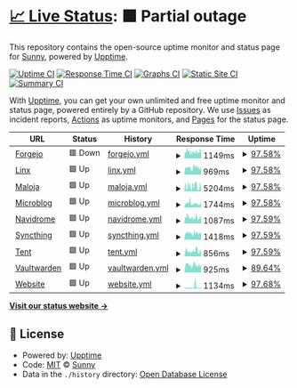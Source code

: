 # [📈 Live Status](https://upptime.sny.sh): <!--live status--> **🟧 Partial outage**

This repository contains the open-source uptime monitor and status page for [Sunny](https://sny.sh), powered by [Upptime](https://github.com/upptime/upptime).

[![Uptime CI](https://github.com/TheLastZombie/upptime/workflows/Uptime%20CI/badge.svg)](https://github.com/TheLastZombie/upptime/actions?query=workflow%3A%22Uptime+CI%22)
[![Response Time CI](https://github.com/TheLastZombie/upptime/workflows/Response%20Time%20CI/badge.svg)](https://github.com/TheLastZombie/upptime/actions?query=workflow%3A%22Response+Time+CI%22)
[![Graphs CI](https://github.com/TheLastZombie/upptime/workflows/Graphs%20CI/badge.svg)](https://github.com/TheLastZombie/upptime/actions?query=workflow%3A%22Graphs+CI%22)
[![Static Site CI](https://github.com/TheLastZombie/upptime/workflows/Static%20Site%20CI/badge.svg)](https://github.com/TheLastZombie/upptime/actions?query=workflow%3A%22Static+Site+CI%22)
[![Summary CI](https://github.com/TheLastZombie/upptime/workflows/Summary%20CI/badge.svg)](https://github.com/TheLastZombie/upptime/actions?query=workflow%3A%22Summary+CI%22)

With [Upptime](https://upptime.js.org), you can get your own unlimited and free uptime monitor and status page, powered entirely by a GitHub repository. We use [Issues](https://github.com/TheLastZombie/upptime/issues) as incident reports, [Actions](https://github.com/TheLastZombie/upptime/actions) as uptime monitors, and [Pages](https://upptime.sny.sh) for the status page.

<!--start: status pages-->
<!-- This summary is generated by Upptime (https://github.com/upptime/upptime) -->
<!-- Do not edit this manually, your changes will be overwritten -->
<!-- prettier-ignore -->
| URL | Status | History | Response Time | Uptime |
| --- | ------ | ------- | ------------- | ------ |
| <img alt="" src="https://icons.duckduckgo.com/ip3/forgejo.sny.sh.ico" height="13"> [Forgejo](https://forgejo.sny.sh) | 🟥 Down | [forgejo.yml](https://github.com/TheLastZombie/upptime/commits/HEAD/history/forgejo.yml) | <details><summary><img alt="Response time graph" src="./graphs/forgejo/response-time-week.png" height="20"> 1149ms</summary><br><a href="https://upptime.sny.sh/history/forgejo"><img alt="Response time 1255" src="https://img.shields.io/endpoint?url=https%3A%2F%2Fraw.githubusercontent.com%2FTheLastZombie%2Fupptime%2FHEAD%2Fapi%2Fforgejo%2Fresponse-time.json"></a><br><a href="https://upptime.sny.sh/history/forgejo"><img alt="24-hour response time 1231" src="https://img.shields.io/endpoint?url=https%3A%2F%2Fraw.githubusercontent.com%2FTheLastZombie%2Fupptime%2FHEAD%2Fapi%2Fforgejo%2Fresponse-time-day.json"></a><br><a href="https://upptime.sny.sh/history/forgejo"><img alt="7-day response time 1149" src="https://img.shields.io/endpoint?url=https%3A%2F%2Fraw.githubusercontent.com%2FTheLastZombie%2Fupptime%2FHEAD%2Fapi%2Fforgejo%2Fresponse-time-week.json"></a><br><a href="https://upptime.sny.sh/history/forgejo"><img alt="30-day response time 1279" src="https://img.shields.io/endpoint?url=https%3A%2F%2Fraw.githubusercontent.com%2FTheLastZombie%2Fupptime%2FHEAD%2Fapi%2Fforgejo%2Fresponse-time-month.json"></a><br><a href="https://upptime.sny.sh/history/forgejo"><img alt="1-year response time 1255" src="https://img.shields.io/endpoint?url=https%3A%2F%2Fraw.githubusercontent.com%2FTheLastZombie%2Fupptime%2FHEAD%2Fapi%2Fforgejo%2Fresponse-time-year.json"></a></details> | <details><summary><a href="https://upptime.sny.sh/history/forgejo">97.58%</a></summary><a href="https://upptime.sny.sh/history/forgejo"><img alt="All-time uptime 97.93%" src="https://img.shields.io/endpoint?url=https%3A%2F%2Fraw.githubusercontent.com%2FTheLastZombie%2Fupptime%2FHEAD%2Fapi%2Fforgejo%2Fuptime.json"></a><br><a href="https://upptime.sny.sh/history/forgejo"><img alt="24-hour uptime 98.00%" src="https://img.shields.io/endpoint?url=https%3A%2F%2Fraw.githubusercontent.com%2FTheLastZombie%2Fupptime%2FHEAD%2Fapi%2Fforgejo%2Fuptime-day.json"></a><br><a href="https://upptime.sny.sh/history/forgejo"><img alt="7-day uptime 97.58%" src="https://img.shields.io/endpoint?url=https%3A%2F%2Fraw.githubusercontent.com%2FTheLastZombie%2Fupptime%2FHEAD%2Fapi%2Fforgejo%2Fuptime-week.json"></a><br><a href="https://upptime.sny.sh/history/forgejo"><img alt="30-day uptime 97.77%" src="https://img.shields.io/endpoint?url=https%3A%2F%2Fraw.githubusercontent.com%2FTheLastZombie%2Fupptime%2FHEAD%2Fapi%2Fforgejo%2Fuptime-month.json"></a><br><a href="https://upptime.sny.sh/history/forgejo"><img alt="1-year uptime 97.93%" src="https://img.shields.io/endpoint?url=https%3A%2F%2Fraw.githubusercontent.com%2FTheLastZombie%2Fupptime%2FHEAD%2Fapi%2Fforgejo%2Fuptime-year.json"></a></details>
| <img alt="" src="https://icons.duckduckgo.com/ip3/linx.sny.sh.ico" height="13"> [Linx](https://linx.sny.sh) | 🟩 Up | [linx.yml](https://github.com/TheLastZombie/upptime/commits/HEAD/history/linx.yml) | <details><summary><img alt="Response time graph" src="./graphs/linx/response-time-week.png" height="20"> 969ms</summary><br><a href="https://upptime.sny.sh/history/linx"><img alt="Response time 1069" src="https://img.shields.io/endpoint?url=https%3A%2F%2Fraw.githubusercontent.com%2FTheLastZombie%2Fupptime%2FHEAD%2Fapi%2Flinx%2Fresponse-time.json"></a><br><a href="https://upptime.sny.sh/history/linx"><img alt="24-hour response time 804" src="https://img.shields.io/endpoint?url=https%3A%2F%2Fraw.githubusercontent.com%2FTheLastZombie%2Fupptime%2FHEAD%2Fapi%2Flinx%2Fresponse-time-day.json"></a><br><a href="https://upptime.sny.sh/history/linx"><img alt="7-day response time 969" src="https://img.shields.io/endpoint?url=https%3A%2F%2Fraw.githubusercontent.com%2FTheLastZombie%2Fupptime%2FHEAD%2Fapi%2Flinx%2Fresponse-time-week.json"></a><br><a href="https://upptime.sny.sh/history/linx"><img alt="30-day response time 1087" src="https://img.shields.io/endpoint?url=https%3A%2F%2Fraw.githubusercontent.com%2FTheLastZombie%2Fupptime%2FHEAD%2Fapi%2Flinx%2Fresponse-time-month.json"></a><br><a href="https://upptime.sny.sh/history/linx"><img alt="1-year response time 1069" src="https://img.shields.io/endpoint?url=https%3A%2F%2Fraw.githubusercontent.com%2FTheLastZombie%2Fupptime%2FHEAD%2Fapi%2Flinx%2Fresponse-time-year.json"></a></details> | <details><summary><a href="https://upptime.sny.sh/history/linx">97.58%</a></summary><a href="https://upptime.sny.sh/history/linx"><img alt="All-time uptime 97.93%" src="https://img.shields.io/endpoint?url=https%3A%2F%2Fraw.githubusercontent.com%2FTheLastZombie%2Fupptime%2FHEAD%2Fapi%2Flinx%2Fuptime.json"></a><br><a href="https://upptime.sny.sh/history/linx"><img alt="24-hour uptime 98.00%" src="https://img.shields.io/endpoint?url=https%3A%2F%2Fraw.githubusercontent.com%2FTheLastZombie%2Fupptime%2FHEAD%2Fapi%2Flinx%2Fuptime-day.json"></a><br><a href="https://upptime.sny.sh/history/linx"><img alt="7-day uptime 97.58%" src="https://img.shields.io/endpoint?url=https%3A%2F%2Fraw.githubusercontent.com%2FTheLastZombie%2Fupptime%2FHEAD%2Fapi%2Flinx%2Fuptime-week.json"></a><br><a href="https://upptime.sny.sh/history/linx"><img alt="30-day uptime 97.77%" src="https://img.shields.io/endpoint?url=https%3A%2F%2Fraw.githubusercontent.com%2FTheLastZombie%2Fupptime%2FHEAD%2Fapi%2Flinx%2Fuptime-month.json"></a><br><a href="https://upptime.sny.sh/history/linx"><img alt="1-year uptime 97.93%" src="https://img.shields.io/endpoint?url=https%3A%2F%2Fraw.githubusercontent.com%2FTheLastZombie%2Fupptime%2FHEAD%2Fapi%2Flinx%2Fuptime-year.json"></a></details>
| <img alt="" src="https://icons.duckduckgo.com/ip3/maloja.sny.sh.ico" height="13"> [Maloja](https://maloja.sny.sh) | 🟩 Up | [maloja.yml](https://github.com/TheLastZombie/upptime/commits/HEAD/history/maloja.yml) | <details><summary><img alt="Response time graph" src="./graphs/maloja/response-time-week.png" height="20"> 5204ms</summary><br><a href="https://upptime.sny.sh/history/maloja"><img alt="Response time 4923" src="https://img.shields.io/endpoint?url=https%3A%2F%2Fraw.githubusercontent.com%2FTheLastZombie%2Fupptime%2FHEAD%2Fapi%2Fmaloja%2Fresponse-time.json"></a><br><a href="https://upptime.sny.sh/history/maloja"><img alt="24-hour response time 5255" src="https://img.shields.io/endpoint?url=https%3A%2F%2Fraw.githubusercontent.com%2FTheLastZombie%2Fupptime%2FHEAD%2Fapi%2Fmaloja%2Fresponse-time-day.json"></a><br><a href="https://upptime.sny.sh/history/maloja"><img alt="7-day response time 5204" src="https://img.shields.io/endpoint?url=https%3A%2F%2Fraw.githubusercontent.com%2FTheLastZombie%2Fupptime%2FHEAD%2Fapi%2Fmaloja%2Fresponse-time-week.json"></a><br><a href="https://upptime.sny.sh/history/maloja"><img alt="30-day response time 5053" src="https://img.shields.io/endpoint?url=https%3A%2F%2Fraw.githubusercontent.com%2FTheLastZombie%2Fupptime%2FHEAD%2Fapi%2Fmaloja%2Fresponse-time-month.json"></a><br><a href="https://upptime.sny.sh/history/maloja"><img alt="1-year response time 4923" src="https://img.shields.io/endpoint?url=https%3A%2F%2Fraw.githubusercontent.com%2FTheLastZombie%2Fupptime%2FHEAD%2Fapi%2Fmaloja%2Fresponse-time-year.json"></a></details> | <details><summary><a href="https://upptime.sny.sh/history/maloja">97.58%</a></summary><a href="https://upptime.sny.sh/history/maloja"><img alt="All-time uptime 97.86%" src="https://img.shields.io/endpoint?url=https%3A%2F%2Fraw.githubusercontent.com%2FTheLastZombie%2Fupptime%2FHEAD%2Fapi%2Fmaloja%2Fuptime.json"></a><br><a href="https://upptime.sny.sh/history/maloja"><img alt="24-hour uptime 97.98%" src="https://img.shields.io/endpoint?url=https%3A%2F%2Fraw.githubusercontent.com%2FTheLastZombie%2Fupptime%2FHEAD%2Fapi%2Fmaloja%2Fuptime-day.json"></a><br><a href="https://upptime.sny.sh/history/maloja"><img alt="7-day uptime 97.58%" src="https://img.shields.io/endpoint?url=https%3A%2F%2Fraw.githubusercontent.com%2FTheLastZombie%2Fupptime%2FHEAD%2Fapi%2Fmaloja%2Fuptime-week.json"></a><br><a href="https://upptime.sny.sh/history/maloja"><img alt="30-day uptime 97.70%" src="https://img.shields.io/endpoint?url=https%3A%2F%2Fraw.githubusercontent.com%2FTheLastZombie%2Fupptime%2FHEAD%2Fapi%2Fmaloja%2Fuptime-month.json"></a><br><a href="https://upptime.sny.sh/history/maloja"><img alt="1-year uptime 97.86%" src="https://img.shields.io/endpoint?url=https%3A%2F%2Fraw.githubusercontent.com%2FTheLastZombie%2Fupptime%2FHEAD%2Fapi%2Fmaloja%2Fuptime-year.json"></a></details>
| <img alt="" src="https://icons.duckduckgo.com/ip3/microblog.sny.sh.ico" height="13"> [Microblog](https://microblog.sny.sh) | 🟩 Up | [microblog.yml](https://github.com/TheLastZombie/upptime/commits/HEAD/history/microblog.yml) | <details><summary><img alt="Response time graph" src="./graphs/microblog/response-time-week.png" height="20"> 1744ms</summary><br><a href="https://upptime.sny.sh/history/microblog"><img alt="Response time 1983" src="https://img.shields.io/endpoint?url=https%3A%2F%2Fraw.githubusercontent.com%2FTheLastZombie%2Fupptime%2FHEAD%2Fapi%2Fmicroblog%2Fresponse-time.json"></a><br><a href="https://upptime.sny.sh/history/microblog"><img alt="24-hour response time 1618" src="https://img.shields.io/endpoint?url=https%3A%2F%2Fraw.githubusercontent.com%2FTheLastZombie%2Fupptime%2FHEAD%2Fapi%2Fmicroblog%2Fresponse-time-day.json"></a><br><a href="https://upptime.sny.sh/history/microblog"><img alt="7-day response time 1744" src="https://img.shields.io/endpoint?url=https%3A%2F%2Fraw.githubusercontent.com%2FTheLastZombie%2Fupptime%2FHEAD%2Fapi%2Fmicroblog%2Fresponse-time-week.json"></a><br><a href="https://upptime.sny.sh/history/microblog"><img alt="30-day response time 2034" src="https://img.shields.io/endpoint?url=https%3A%2F%2Fraw.githubusercontent.com%2FTheLastZombie%2Fupptime%2FHEAD%2Fapi%2Fmicroblog%2Fresponse-time-month.json"></a><br><a href="https://upptime.sny.sh/history/microblog"><img alt="1-year response time 1983" src="https://img.shields.io/endpoint?url=https%3A%2F%2Fraw.githubusercontent.com%2FTheLastZombie%2Fupptime%2FHEAD%2Fapi%2Fmicroblog%2Fresponse-time-year.json"></a></details> | <details><summary><a href="https://upptime.sny.sh/history/microblog">97.58%</a></summary><a href="https://upptime.sny.sh/history/microblog"><img alt="All-time uptime 97.94%" src="https://img.shields.io/endpoint?url=https%3A%2F%2Fraw.githubusercontent.com%2FTheLastZombie%2Fupptime%2FHEAD%2Fapi%2Fmicroblog%2Fuptime.json"></a><br><a href="https://upptime.sny.sh/history/microblog"><img alt="24-hour uptime 97.98%" src="https://img.shields.io/endpoint?url=https%3A%2F%2Fraw.githubusercontent.com%2FTheLastZombie%2Fupptime%2FHEAD%2Fapi%2Fmicroblog%2Fuptime-day.json"></a><br><a href="https://upptime.sny.sh/history/microblog"><img alt="7-day uptime 97.58%" src="https://img.shields.io/endpoint?url=https%3A%2F%2Fraw.githubusercontent.com%2FTheLastZombie%2Fupptime%2FHEAD%2Fapi%2Fmicroblog%2Fuptime-week.json"></a><br><a href="https://upptime.sny.sh/history/microblog"><img alt="30-day uptime 97.78%" src="https://img.shields.io/endpoint?url=https%3A%2F%2Fraw.githubusercontent.com%2FTheLastZombie%2Fupptime%2FHEAD%2Fapi%2Fmicroblog%2Fuptime-month.json"></a><br><a href="https://upptime.sny.sh/history/microblog"><img alt="1-year uptime 97.94%" src="https://img.shields.io/endpoint?url=https%3A%2F%2Fraw.githubusercontent.com%2FTheLastZombie%2Fupptime%2FHEAD%2Fapi%2Fmicroblog%2Fuptime-year.json"></a></details>
| <img alt="" src="https://icons.duckduckgo.com/ip3/navidrome.sny.sh.ico" height="13"> [Navidrome](https://navidrome.sny.sh) | 🟩 Up | [navidrome.yml](https://github.com/TheLastZombie/upptime/commits/HEAD/history/navidrome.yml) | <details><summary><img alt="Response time graph" src="./graphs/navidrome/response-time-week.png" height="20"> 1087ms</summary><br><a href="https://upptime.sny.sh/history/navidrome"><img alt="Response time 1161" src="https://img.shields.io/endpoint?url=https%3A%2F%2Fraw.githubusercontent.com%2FTheLastZombie%2Fupptime%2FHEAD%2Fapi%2Fnavidrome%2Fresponse-time.json"></a><br><a href="https://upptime.sny.sh/history/navidrome"><img alt="24-hour response time 1236" src="https://img.shields.io/endpoint?url=https%3A%2F%2Fraw.githubusercontent.com%2FTheLastZombie%2Fupptime%2FHEAD%2Fapi%2Fnavidrome%2Fresponse-time-day.json"></a><br><a href="https://upptime.sny.sh/history/navidrome"><img alt="7-day response time 1087" src="https://img.shields.io/endpoint?url=https%3A%2F%2Fraw.githubusercontent.com%2FTheLastZombie%2Fupptime%2FHEAD%2Fapi%2Fnavidrome%2Fresponse-time-week.json"></a><br><a href="https://upptime.sny.sh/history/navidrome"><img alt="30-day response time 1180" src="https://img.shields.io/endpoint?url=https%3A%2F%2Fraw.githubusercontent.com%2FTheLastZombie%2Fupptime%2FHEAD%2Fapi%2Fnavidrome%2Fresponse-time-month.json"></a><br><a href="https://upptime.sny.sh/history/navidrome"><img alt="1-year response time 1161" src="https://img.shields.io/endpoint?url=https%3A%2F%2Fraw.githubusercontent.com%2FTheLastZombie%2Fupptime%2FHEAD%2Fapi%2Fnavidrome%2Fresponse-time-year.json"></a></details> | <details><summary><a href="https://upptime.sny.sh/history/navidrome">97.59%</a></summary><a href="https://upptime.sny.sh/history/navidrome"><img alt="All-time uptime 97.96%" src="https://img.shields.io/endpoint?url=https%3A%2F%2Fraw.githubusercontent.com%2FTheLastZombie%2Fupptime%2FHEAD%2Fapi%2Fnavidrome%2Fuptime.json"></a><br><a href="https://upptime.sny.sh/history/navidrome"><img alt="24-hour uptime 97.98%" src="https://img.shields.io/endpoint?url=https%3A%2F%2Fraw.githubusercontent.com%2FTheLastZombie%2Fupptime%2FHEAD%2Fapi%2Fnavidrome%2Fuptime-day.json"></a><br><a href="https://upptime.sny.sh/history/navidrome"><img alt="7-day uptime 97.59%" src="https://img.shields.io/endpoint?url=https%3A%2F%2Fraw.githubusercontent.com%2FTheLastZombie%2Fupptime%2FHEAD%2Fapi%2Fnavidrome%2Fuptime-week.json"></a><br><a href="https://upptime.sny.sh/history/navidrome"><img alt="30-day uptime 97.81%" src="https://img.shields.io/endpoint?url=https%3A%2F%2Fraw.githubusercontent.com%2FTheLastZombie%2Fupptime%2FHEAD%2Fapi%2Fnavidrome%2Fuptime-month.json"></a><br><a href="https://upptime.sny.sh/history/navidrome"><img alt="1-year uptime 97.96%" src="https://img.shields.io/endpoint?url=https%3A%2F%2Fraw.githubusercontent.com%2FTheLastZombie%2Fupptime%2FHEAD%2Fapi%2Fnavidrome%2Fuptime-year.json"></a></details>
| <img alt="" src="https://icons.duckduckgo.com/ip3/syncthing.sny.sh.ico" height="13"> [Syncthing](https://syncthing.sny.sh) | 🟩 Up | [syncthing.yml](https://github.com/TheLastZombie/upptime/commits/HEAD/history/syncthing.yml) | <details><summary><img alt="Response time graph" src="./graphs/syncthing/response-time-week.png" height="20"> 1418ms</summary><br><a href="https://upptime.sny.sh/history/syncthing"><img alt="Response time 1405" src="https://img.shields.io/endpoint?url=https%3A%2F%2Fraw.githubusercontent.com%2FTheLastZombie%2Fupptime%2FHEAD%2Fapi%2Fsyncthing%2Fresponse-time.json"></a><br><a href="https://upptime.sny.sh/history/syncthing"><img alt="24-hour response time 1381" src="https://img.shields.io/endpoint?url=https%3A%2F%2Fraw.githubusercontent.com%2FTheLastZombie%2Fupptime%2FHEAD%2Fapi%2Fsyncthing%2Fresponse-time-day.json"></a><br><a href="https://upptime.sny.sh/history/syncthing"><img alt="7-day response time 1418" src="https://img.shields.io/endpoint?url=https%3A%2F%2Fraw.githubusercontent.com%2FTheLastZombie%2Fupptime%2FHEAD%2Fapi%2Fsyncthing%2Fresponse-time-week.json"></a><br><a href="https://upptime.sny.sh/history/syncthing"><img alt="30-day response time 1420" src="https://img.shields.io/endpoint?url=https%3A%2F%2Fraw.githubusercontent.com%2FTheLastZombie%2Fupptime%2FHEAD%2Fapi%2Fsyncthing%2Fresponse-time-month.json"></a><br><a href="https://upptime.sny.sh/history/syncthing"><img alt="1-year response time 1405" src="https://img.shields.io/endpoint?url=https%3A%2F%2Fraw.githubusercontent.com%2FTheLastZombie%2Fupptime%2FHEAD%2Fapi%2Fsyncthing%2Fresponse-time-year.json"></a></details> | <details><summary><a href="https://upptime.sny.sh/history/syncthing">97.59%</a></summary><a href="https://upptime.sny.sh/history/syncthing"><img alt="All-time uptime 97.97%" src="https://img.shields.io/endpoint?url=https%3A%2F%2Fraw.githubusercontent.com%2FTheLastZombie%2Fupptime%2FHEAD%2Fapi%2Fsyncthing%2Fuptime.json"></a><br><a href="https://upptime.sny.sh/history/syncthing"><img alt="24-hour uptime 97.98%" src="https://img.shields.io/endpoint?url=https%3A%2F%2Fraw.githubusercontent.com%2FTheLastZombie%2Fupptime%2FHEAD%2Fapi%2Fsyncthing%2Fuptime-day.json"></a><br><a href="https://upptime.sny.sh/history/syncthing"><img alt="7-day uptime 97.59%" src="https://img.shields.io/endpoint?url=https%3A%2F%2Fraw.githubusercontent.com%2FTheLastZombie%2Fupptime%2FHEAD%2Fapi%2Fsyncthing%2Fuptime-week.json"></a><br><a href="https://upptime.sny.sh/history/syncthing"><img alt="30-day uptime 97.81%" src="https://img.shields.io/endpoint?url=https%3A%2F%2Fraw.githubusercontent.com%2FTheLastZombie%2Fupptime%2FHEAD%2Fapi%2Fsyncthing%2Fuptime-month.json"></a><br><a href="https://upptime.sny.sh/history/syncthing"><img alt="1-year uptime 97.97%" src="https://img.shields.io/endpoint?url=https%3A%2F%2Fraw.githubusercontent.com%2FTheLastZombie%2Fupptime%2FHEAD%2Fapi%2Fsyncthing%2Fuptime-year.json"></a></details>
| <img alt="" src="https://icons.duckduckgo.com/ip3/tent.sny.sh.ico" height="13"> [Tent](https://tent.sny.sh) | 🟩 Up | [tent.yml](https://github.com/TheLastZombie/upptime/commits/HEAD/history/tent.yml) | <details><summary><img alt="Response time graph" src="./graphs/tent/response-time-week.png" height="20"> 856ms</summary><br><a href="https://upptime.sny.sh/history/tent"><img alt="Response time 962" src="https://img.shields.io/endpoint?url=https%3A%2F%2Fraw.githubusercontent.com%2FTheLastZombie%2Fupptime%2FHEAD%2Fapi%2Ftent%2Fresponse-time.json"></a><br><a href="https://upptime.sny.sh/history/tent"><img alt="24-hour response time 856" src="https://img.shields.io/endpoint?url=https%3A%2F%2Fraw.githubusercontent.com%2FTheLastZombie%2Fupptime%2FHEAD%2Fapi%2Ftent%2Fresponse-time-day.json"></a><br><a href="https://upptime.sny.sh/history/tent"><img alt="7-day response time 856" src="https://img.shields.io/endpoint?url=https%3A%2F%2Fraw.githubusercontent.com%2FTheLastZombie%2Fupptime%2FHEAD%2Fapi%2Ftent%2Fresponse-time-week.json"></a><br><a href="https://upptime.sny.sh/history/tent"><img alt="30-day response time 979" src="https://img.shields.io/endpoint?url=https%3A%2F%2Fraw.githubusercontent.com%2FTheLastZombie%2Fupptime%2FHEAD%2Fapi%2Ftent%2Fresponse-time-month.json"></a><br><a href="https://upptime.sny.sh/history/tent"><img alt="1-year response time 962" src="https://img.shields.io/endpoint?url=https%3A%2F%2Fraw.githubusercontent.com%2FTheLastZombie%2Fupptime%2FHEAD%2Fapi%2Ftent%2Fresponse-time-year.json"></a></details> | <details><summary><a href="https://upptime.sny.sh/history/tent">97.59%</a></summary><a href="https://upptime.sny.sh/history/tent"><img alt="All-time uptime 97.98%" src="https://img.shields.io/endpoint?url=https%3A%2F%2Fraw.githubusercontent.com%2FTheLastZombie%2Fupptime%2FHEAD%2Fapi%2Ftent%2Fuptime.json"></a><br><a href="https://upptime.sny.sh/history/tent"><img alt="24-hour uptime 97.97%" src="https://img.shields.io/endpoint?url=https%3A%2F%2Fraw.githubusercontent.com%2FTheLastZombie%2Fupptime%2FHEAD%2Fapi%2Ftent%2Fuptime-day.json"></a><br><a href="https://upptime.sny.sh/history/tent"><img alt="7-day uptime 97.59%" src="https://img.shields.io/endpoint?url=https%3A%2F%2Fraw.githubusercontent.com%2FTheLastZombie%2Fupptime%2FHEAD%2Fapi%2Ftent%2Fuptime-week.json"></a><br><a href="https://upptime.sny.sh/history/tent"><img alt="30-day uptime 97.83%" src="https://img.shields.io/endpoint?url=https%3A%2F%2Fraw.githubusercontent.com%2FTheLastZombie%2Fupptime%2FHEAD%2Fapi%2Ftent%2Fuptime-month.json"></a><br><a href="https://upptime.sny.sh/history/tent"><img alt="1-year uptime 97.98%" src="https://img.shields.io/endpoint?url=https%3A%2F%2Fraw.githubusercontent.com%2FTheLastZombie%2Fupptime%2FHEAD%2Fapi%2Ftent%2Fuptime-year.json"></a></details>
| <img alt="" src="https://icons.duckduckgo.com/ip3/vaultwarden.sny.sh.ico" height="13"> [Vaultwarden](https://vaultwarden.sny.sh) | 🟩 Up | [vaultwarden.yml](https://github.com/TheLastZombie/upptime/commits/HEAD/history/vaultwarden.yml) | <details><summary><img alt="Response time graph" src="./graphs/vaultwarden/response-time-week.png" height="20"> 925ms</summary><br><a href="https://upptime.sny.sh/history/vaultwarden"><img alt="Response time 862" src="https://img.shields.io/endpoint?url=https%3A%2F%2Fraw.githubusercontent.com%2FTheLastZombie%2Fupptime%2FHEAD%2Fapi%2Fvaultwarden%2Fresponse-time.json"></a><br><a href="https://upptime.sny.sh/history/vaultwarden"><img alt="24-hour response time 960" src="https://img.shields.io/endpoint?url=https%3A%2F%2Fraw.githubusercontent.com%2FTheLastZombie%2Fupptime%2FHEAD%2Fapi%2Fvaultwarden%2Fresponse-time-day.json"></a><br><a href="https://upptime.sny.sh/history/vaultwarden"><img alt="7-day response time 925" src="https://img.shields.io/endpoint?url=https%3A%2F%2Fraw.githubusercontent.com%2FTheLastZombie%2Fupptime%2FHEAD%2Fapi%2Fvaultwarden%2Fresponse-time-week.json"></a><br><a href="https://upptime.sny.sh/history/vaultwarden"><img alt="30-day response time 862" src="https://img.shields.io/endpoint?url=https%3A%2F%2Fraw.githubusercontent.com%2FTheLastZombie%2Fupptime%2FHEAD%2Fapi%2Fvaultwarden%2Fresponse-time-month.json"></a><br><a href="https://upptime.sny.sh/history/vaultwarden"><img alt="1-year response time 862" src="https://img.shields.io/endpoint?url=https%3A%2F%2Fraw.githubusercontent.com%2FTheLastZombie%2Fupptime%2FHEAD%2Fapi%2Fvaultwarden%2Fresponse-time-year.json"></a></details> | <details><summary><a href="https://upptime.sny.sh/history/vaultwarden">89.64%</a></summary><a href="https://upptime.sny.sh/history/vaultwarden"><img alt="All-time uptime 90.74%" src="https://img.shields.io/endpoint?url=https%3A%2F%2Fraw.githubusercontent.com%2FTheLastZombie%2Fupptime%2FHEAD%2Fapi%2Fvaultwarden%2Fuptime.json"></a><br><a href="https://upptime.sny.sh/history/vaultwarden"><img alt="24-hour uptime 97.97%" src="https://img.shields.io/endpoint?url=https%3A%2F%2Fraw.githubusercontent.com%2FTheLastZombie%2Fupptime%2FHEAD%2Fapi%2Fvaultwarden%2Fuptime-day.json"></a><br><a href="https://upptime.sny.sh/history/vaultwarden"><img alt="7-day uptime 89.64%" src="https://img.shields.io/endpoint?url=https%3A%2F%2Fraw.githubusercontent.com%2FTheLastZombie%2Fupptime%2FHEAD%2Fapi%2Fvaultwarden%2Fuptime-week.json"></a><br><a href="https://upptime.sny.sh/history/vaultwarden"><img alt="30-day uptime 90.74%" src="https://img.shields.io/endpoint?url=https%3A%2F%2Fraw.githubusercontent.com%2FTheLastZombie%2Fupptime%2FHEAD%2Fapi%2Fvaultwarden%2Fuptime-month.json"></a><br><a href="https://upptime.sny.sh/history/vaultwarden"><img alt="1-year uptime 90.74%" src="https://img.shields.io/endpoint?url=https%3A%2F%2Fraw.githubusercontent.com%2FTheLastZombie%2Fupptime%2FHEAD%2Fapi%2Fvaultwarden%2Fuptime-year.json"></a></details>
| <img alt="" src="https://icons.duckduckgo.com/ip3/sny.sh.ico" height="13"> [Website](https://sny.sh) | 🟩 Up | [website.yml](https://github.com/TheLastZombie/upptime/commits/HEAD/history/website.yml) | <details><summary><img alt="Response time graph" src="./graphs/website/response-time-week.png" height="20"> 1134ms</summary><br><a href="https://upptime.sny.sh/history/website"><img alt="Response time 695" src="https://img.shields.io/endpoint?url=https%3A%2F%2Fraw.githubusercontent.com%2FTheLastZombie%2Fupptime%2FHEAD%2Fapi%2Fwebsite%2Fresponse-time.json"></a><br><a href="https://upptime.sny.sh/history/website"><img alt="24-hour response time 608" src="https://img.shields.io/endpoint?url=https%3A%2F%2Fraw.githubusercontent.com%2FTheLastZombie%2Fupptime%2FHEAD%2Fapi%2Fwebsite%2Fresponse-time-day.json"></a><br><a href="https://upptime.sny.sh/history/website"><img alt="7-day response time 1134" src="https://img.shields.io/endpoint?url=https%3A%2F%2Fraw.githubusercontent.com%2FTheLastZombie%2Fupptime%2FHEAD%2Fapi%2Fwebsite%2Fresponse-time-week.json"></a><br><a href="https://upptime.sny.sh/history/website"><img alt="30-day response time 703" src="https://img.shields.io/endpoint?url=https%3A%2F%2Fraw.githubusercontent.com%2FTheLastZombie%2Fupptime%2FHEAD%2Fapi%2Fwebsite%2Fresponse-time-month.json"></a><br><a href="https://upptime.sny.sh/history/website"><img alt="1-year response time 695" src="https://img.shields.io/endpoint?url=https%3A%2F%2Fraw.githubusercontent.com%2FTheLastZombie%2Fupptime%2FHEAD%2Fapi%2Fwebsite%2Fresponse-time-year.json"></a></details> | <details><summary><a href="https://upptime.sny.sh/history/website">97.68%</a></summary><a href="https://upptime.sny.sh/history/website"><img alt="All-time uptime 98.00%" src="https://img.shields.io/endpoint?url=https%3A%2F%2Fraw.githubusercontent.com%2FTheLastZombie%2Fupptime%2FHEAD%2Fapi%2Fwebsite%2Fuptime.json"></a><br><a href="https://upptime.sny.sh/history/website"><img alt="24-hour uptime 97.97%" src="https://img.shields.io/endpoint?url=https%3A%2F%2Fraw.githubusercontent.com%2FTheLastZombie%2Fupptime%2FHEAD%2Fapi%2Fwebsite%2Fuptime-day.json"></a><br><a href="https://upptime.sny.sh/history/website"><img alt="7-day uptime 97.68%" src="https://img.shields.io/endpoint?url=https%3A%2F%2Fraw.githubusercontent.com%2FTheLastZombie%2Fupptime%2FHEAD%2Fapi%2Fwebsite%2Fuptime-week.json"></a><br><a href="https://upptime.sny.sh/history/website"><img alt="30-day uptime 97.85%" src="https://img.shields.io/endpoint?url=https%3A%2F%2Fraw.githubusercontent.com%2FTheLastZombie%2Fupptime%2FHEAD%2Fapi%2Fwebsite%2Fuptime-month.json"></a><br><a href="https://upptime.sny.sh/history/website"><img alt="1-year uptime 98.00%" src="https://img.shields.io/endpoint?url=https%3A%2F%2Fraw.githubusercontent.com%2FTheLastZombie%2Fupptime%2FHEAD%2Fapi%2Fwebsite%2Fuptime-year.json"></a></details>

<!--end: status pages-->

[**Visit our status website →**](https://upptime.sny.sh)

## 📄 License

- Powered by: [Upptime](https://github.com/upptime/upptime)
- Code: [MIT](./LICENSE) © [Sunny](https://sny.sh)
- Data in the `./history` directory: [Open Database License](https://opendatacommons.org/licenses/odbl/1-0/)
